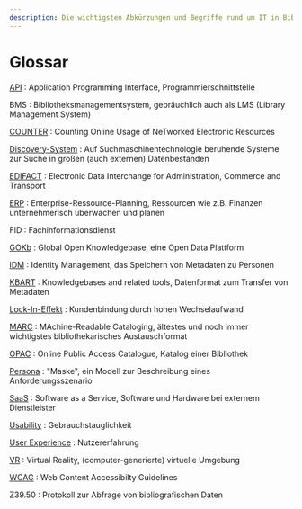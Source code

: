 ```yaml
---
description: Die wichtigsten Abkürzungen und Begriffe rund um IT in Bibliotheken
---
```


# Glossar

[API](https://de.wikipedia.org/wiki/Programmierschnittstelle)
  : Application Programming Interface, Programmierschnittstelle

BMS
  : Bibliotheksmanagementsystem, gebräuchlich auch als LMS (Library Management System)

[COUNTER](https://www.projectcounter.org/)
  : Counting Online Usage of NeTworked Electronic Resources

[Discovery-System](https://de.wikipedia.org/wiki/Discovery-System)
  : Auf Suchmaschinentechnologie beruhende Systeme zur Suche in großen (auch externen) Datenbeständen

[EDIFACT](https://de.wikipedia.org/wiki/EDIFACT)
  : Electronic Data Interchange for Administration, Commerce and Transport

[ERP](https://de.wikipedia.org/wiki/Enterprise-Resource-Planning)
  : Enterprise-Ressource-Planning, Ressourcen wie z.B. Finanzen unternehmerisch überwachen und planen

FID
  : Fachinformationsdienst

[GOKb](https://gokb.org/)
  : Global Open Knowledgebase, eine Open Data Plattform

[IDM](https://en.wikipedia.org/wiki/Identity_management)
  : Identity Management, das Speichern von Metadaten zu Personen

[KBART](https://www.niso.org/standards-committees/kbart)
  : Knowledgebases and related tools, Datenformat zum Transfer von Metadaten

[Lock-In-Effekt](https://de.wikipedia.org/wiki/Lock-in-Effekt)
  : Kundenbindung durch hohen Wechselaufwand

[MARC](https://de.wikipedia.org/wiki/Machine-Readable_Cataloging)
  : MAchine-Readable Cataloging, ältestes und noch immer wichtigstes bibliothekarisches Austauschformat

[OPAC](https://de.wikipedia.org/wiki/OPAC)
  : Online Public Access Catalogue, Katalog einer Bibliothek

[Persona](https://de.wikipedia.org/wiki/Persona_(Mensch-Computer-Interaktion))
  : "Maske", ein Modell zur Beschreibung eines Anforderungsszenario

[SaaS](https://de.wikipedia.org/wiki/Software_as_a_Service)
  : Software as a Service, Software und Hardware bei externem Dienstleister

[Usability](https://de.wikipedia.org/wiki/Gebrauchstauglichkeit_(Produkt))
  : Gebrauchstauglichkeit

[User Experience](https://de.wikipedia.org/wiki/User_Experience)
  : Nutzererfahrung

[VR](https://de.wikipedia.org/wiki/Virtuelle_Realität)
  : Virtual Reality, (computer-generierte) virtuelle Umgebung

[WCAG](https://www.w3.org/WAI/standards-guidelines/wcag/)
  : Web Content Accessibilty Guidelines

Z39.50
  : Protokoll zur Abfrage von bibliografischen Daten 
